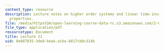 ```yaml
---
content_type: resource
description: Lecture notes on higher order systems and linear time-invariant system
  properties.
file: /media/https%3A/open-learning-course-data-rc.s3.amazonaws.com/2-004-dynamics-and-control-ii-spring-2008/8e6878353de8beaeacbab817cb8c314b_lecture_21.pdf
file_type: application/pdf
resourcetype: Document
title: Lecture 21
uid: 8e687835-3de8-beae-acba-b817cb8c314b
---
```

